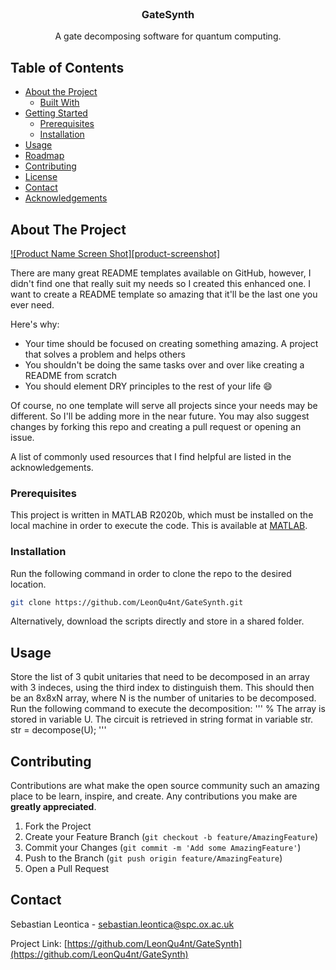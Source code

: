 <!-- PROJECT LOGO -->
<br />
<p align="center">

  <h3 align="center">GateSynth</h3>

  <p align="center">
    A gate decomposing software for quantum computing.
  </p>
</p>



<!-- TABLE OF CONTENTS -->
## Table of Contents

* [About the Project](#about-the-project)
  * [Built With](#built-with)
* [Getting Started](#getting-started)
  * [Prerequisites](#prerequisites)
  * [Installation](#installation)
* [Usage](#usage)
* [Roadmap](#roadmap)
* [Contributing](#contributing)
* [License](#license)
* [Contact](#contact)
* [Acknowledgements](#acknowledgements)



<!-- ABOUT THE PROJECT -->
## About The Project

[![Product Name Screen Shot][product-screenshot]](https://example.com)

There are many great README templates available on GitHub, however, I didn't find one that really suit my needs so I created this enhanced one. I want to create a README template so amazing that it'll be the last one you ever need.

Here's why:
* Your time should be focused on creating something amazing. A project that solves a problem and helps others
* You shouldn't be doing the same tasks over and over like creating a README from scratch
* You should element DRY principles to the rest of your life :smile:

Of course, no one template will serve all projects since your needs may be different. So I'll be adding more in the near future. You may also suggest changes by forking this repo and creating a pull request or opening an issue.

A list of commonly used resources that I find helpful are listed in the acknowledgements.

<!-- GETTING STARTED -->
### Prerequisites

This project is written in MATLAB R2020b, which must be installed on the local machine in order to execute the code. This is available at [MATLAB](https://uk.mathworks.com/products/get-matlab.html?s_tid=gn_getml).

### Installation

Run the following command in order to clone the repo to the desired location.
```sh
git clone https://github.com/LeonQu4nt/GateSynth.git
```

Alternatively, download the scripts directly and store in a shared folder.

<!-- USAGE EXAMPLES -->
## Usage

Store the list of 3 qubit unitaries that need to be decomposed in an array with 3 indeces, using the third index to distinguish them. This should then be an 8x8xN array, where N is the number of unitaries to be decomposed. Run the following command to execute the decomposition:
'''
% The array is stored in variable U. The circuit is retrieved in string format in variable str.
str = decompose(U);
'''

<!-- CONTRIBUTING -->
## Contributing

Contributions are what make the open source community such an amazing place to be learn, inspire, and create. Any contributions you make are **greatly appreciated**.

1. Fork the Project
2. Create your Feature Branch (`git checkout -b feature/AmazingFeature`)
3. Commit your Changes (`git commit -m 'Add some AmazingFeature'`)
4. Push to the Branch (`git push origin feature/AmazingFeature`)
5. Open a Pull Request


<!-- CONTACT -->
## Contact

Sebastian Leontica - sebastian.leontica@spc.ox.ac.uk

Project Link: [https://github.com/LeonQu4nt/GateSynth](https://github.com/LeonQu4nt/GateSynth)
